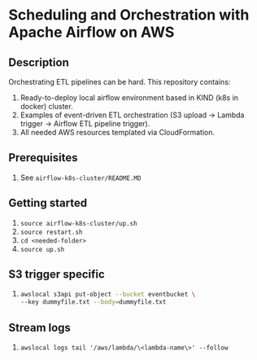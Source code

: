 # Scheduling and Orchestration with Apache Airflow on AWS

## Description

Orchestrating ETL pipelines can be hard. This repository contains:
1. Ready-to-deploy local airflow environment based in KIND (k8s in docker) cluster.
2. Examples of event-driven ETL orchestration (S3 upload -> Lambda trigger -> Airflow ETL pipeline trigger).
3. All needed AWS resources templated via CloudFormation.

## Prerequisites

1. See `airflow-k8s-cluster/README.MD`

## Getting started

1. `source airflow-k8s-cluster/up.sh`
2. `source restart.sh`
3. `cd <needed-folder>`
4. `source up.sh`

## S3 trigger specific

1. ```bash
   awslocal s3api put-object --bucket eventbucket \
   --key dummyfile.txt --body=dummyfile.txt
   ```

## Stream logs

1. `awslocal logs tail '/aws/lambda/\<lambda-name\>' --follow`

